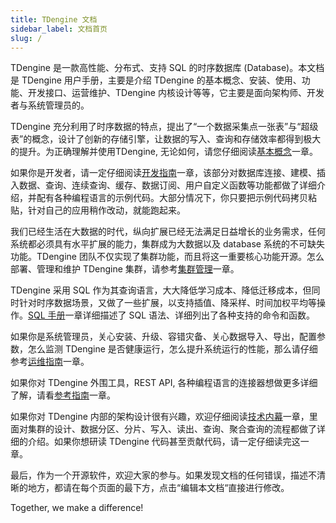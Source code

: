 ```yaml
---
title: TDengine 文档
sidebar_label: 文档首页
slug: /
---
```


TDengine 是一款高性能、分布式、支持 SQL 的时序数据库 (Database)。本文档是 TDengine 用户手册，主要是介绍 TDengine 的基本概念、安装、使用、功能、开发接口、运营维护、TDengine 内核设计等等，它主要是面向架构师、开发者与系统管理员的。

TDengine 充分利用了时序数据的特点，提出了“一个数据采集点一张表”与“超级表”的概念，设计了创新的存储引擎，让数据的写入、查询和存储效率都得到极大的提升。为正确理解并使用TDengine, 无论如何，请您仔细阅读[基本概念](./concept)一章。

如果你是开发者，请一定仔细阅读[开发指南](./develop)一章，该部分对数据库连接、建模、插入数据、查询、连续查询、缓存、数据订阅、用户自定义函数等功能都做了详细介绍，并配有各种编程语言的示例代码。大部分情况下，你只要把示例代码拷贝粘贴，针对自己的应用稍作改动，就能跑起来。

我们已经生活在大数据的时代，纵向扩展已经无法满足日益增长的业务需求，任何系统都必须具有水平扩展的能力，集群成为大数据以及 database 系统的不可缺失功能。TDengine 团队不仅实现了集群功能，而且将这一重要核心功能开源。怎么部署、管理和维护 TDengine 集群，请参考[集群管理](./cluster)一章。

TDengine 采用 SQL 作为其查询语言，大大降低学习成本、降低迁移成本，但同时针对时序数据场景，又做了一些扩展，以支持插值、降采样、时间加权平均等操作。[SQL 手册](./taos-sql)一章详细描述了 SQL 语法、详细列出了各种支持的命令和函数。

如果你是系统管理员，关心安装、升级、容错灾备、关心数据导入、导出，配置参数，怎么监测 TDengine 是否健康运行，怎么提升系统运行的性能，那么请仔细参考[运维指南](./operation)一章。

如果你对 TDengine 外围工具，REST API, 各种编程语言的连接器想做更多详细了解，请看[参考指南](./reference)一章。

如果你对 TDengine 内部的架构设计很有兴趣，欢迎仔细阅读[技术内幕](./tdinternal)一章，里面对集群的设计、数据分区、分片、写入、读出、查询、聚合查询的流程都做了详细的介绍。如果你想研读 TDengine 代码甚至贡献代码，请一定仔细读完这一章。

最后，作为一个开源软件，欢迎大家的参与。如果发现文档的任何错误，描述不清晰的地方，都请在每个页面的最下方，点击“编辑本文档“直接进行修改。

Together, we make a difference!

